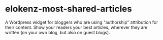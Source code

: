 elokenz-most-shared-articles
======================

A Wordpress widget for bloggers who are using "authorship" attribution for their content. Show your readers your best articles, wherever they are written (on your own blog, but also on guest blogs).